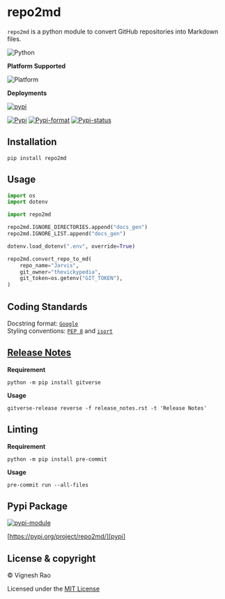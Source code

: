 # repo2md

`repo2md` is a python module to convert GitHub repositories into Markdown files.

![Python][label-pyversion]

**Platform Supported**

![Platform][label-platform]

**Deployments**

[![pypi][label-actions-pypi]][gha_pypi]

[![Pypi][label-pypi]][pypi]
[![Pypi-format][label-pypi-format]][pypi-files]
[![Pypi-status][label-pypi-status]][pypi]

## Installation

```shell
pip install repo2md
```

## Usage

```python
import os
import dotenv

import repo2md

repo2md.IGNORE_DIRECTORIES.append("docs_gen")
repo2md.IGNORE_LIST.append("docs_gen")

dotenv.load_dotenv(".env", override=True)

repo2md.convert_repo_to_md(
    repo_name="Jarvis",
    git_owner="thevickypedia",
    git_token=os.getenv("GIT_TOKEN"),
)
```

## Coding Standards
Docstring format: [`Google`][google-docs] <br>
Styling conventions: [`PEP 8`][pep8] and [`isort`][isort]

## [Release Notes][release-notes]
**Requirement**
```shell
python -m pip install gitverse
```

**Usage**
```shell
gitverse-release reverse -f release_notes.rst -t 'Release Notes'
```

## Linting

**Requirement**
```shell
python -m pip install pre-commit
```

**Usage**
```shell
pre-commit run --all-files
```

## Pypi Package
[![pypi-module][label-pypi-package]][pypi-repo]

[https://pypi.org/project/repo2md/][pypi]

## License & copyright

&copy; Vignesh Rao

Licensed under the [MIT License][license]

[//]: # (Labels)

[3.11]: https://docs.python.org/3/whatsnew/3.11.html
[license]: https://github.com/thevickypedia/repo2md/blob/main/LICENSE
[google-docs]: https://google.github.io/styleguide/pyguide.html#38-comments-and-docstrings
[pep8]: https://www.python.org/dev/peps/pep-0008/
[isort]: https://pycqa.github.io/isort/
[samples]: https://github.com/thevickypedia/repo2md/tree/main/samples

[label-actions-pypi]: https://github.com/thevickypedia/repo2md/actions/workflows/python-publish.yaml/badge.svg
[label-pypi]: https://img.shields.io/pypi/v/repo2md
[label-pypi-format]: https://img.shields.io/pypi/format/repo2md
[label-pypi-status]: https://img.shields.io/pypi/status/repo2md
[label-pypi-package]: https://img.shields.io/badge/Pypi%20Package-repo2md-blue?style=for-the-badge&logo=Python
[label-pyversion]: https://img.shields.io/badge/python-3.11%20%7C%203.12-blue
[label-platform]: https://img.shields.io/badge/Platform-Linux|macOS|Windows-1f425f.svg
[release-notes]: https://github.com/thevickypedia/repo2md/blob/main/release_notes.rst

[gha_pypi]: https://github.com/thevickypedia/repo2md/actions/workflows/python-publish.yml

[pypi]: https://pypi.org/project/repo2md
[pypi-files]: https://pypi.org/project/repo2md/#files
[pypi-repo]: https://packaging.python.org/tutorials/packaging-projects/
